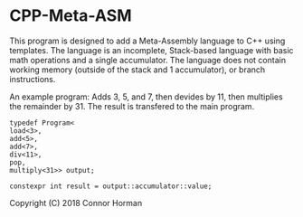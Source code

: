 # CPP-Meta-ASM

This program is designed to add a Meta-Assembly language to C++ using templates.
The language is an incomplete, Stack-based language with basic math operations and a single accumulator.
The language does not contain working memory (outside of the stack and 1 accumulator), or branch instructions.
	
An example program: Adds 3, 5, and 7, then devides by 11, then multiplies the remainder by 31. The result is 
transfered to the main program.

	typedef Program<
	load<3>,
	add<5>,
	add<7>,
	div<11>,
	pop,
	multiply<31>> output;
	
	constexpr int result = output::accumulator::value;

Copyright (C) 2018 Connor Horman
